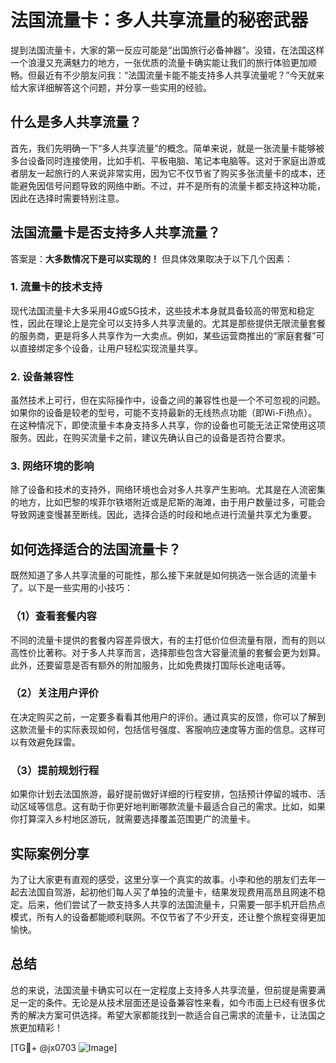 # 法国流量卡：多人共享流量的秘密武器

提到法国流量卡，大家的第一反应可能是“出国旅行必备神器”。没错，在法国这样一个浪漫又充满魅力的地方，一张优质的流量卡确实能让我们的旅行体验更加顺畅。但最近有不少朋友问我：“法国流量卡能不能支持多人共享流量呢？”今天就来给大家详细解答这个问题，并分享一些实用的经验。

## 什么是多人共享流量？

首先，我们先明确一下“多人共享流量”的概念。简单来说，就是一张流量卡能够被多台设备同时连接使用，比如手机、平板电脑、笔记本电脑等。这对于家庭出游或者朋友一起旅行的人来说非常实用，因为它不仅节省了购买多张流量卡的成本，还能避免因信号问题导致的网络中断。不过，并不是所有的流量卡都支持这种功能，因此在选择时需要特别注意。

## 法国流量卡是否支持多人共享流量？

答案是：**大多数情况下是可以实现的！** 但具体效果取决于以下几个因素：

### 1. 流量卡的技术支持
现代法国流量卡大多采用4G或5G技术，这些技术本身就具备较高的带宽和稳定性，因此在理论上是完全可以支持多人共享流量的。尤其是那些提供无限流量套餐的服务商，更是将多人共享作为一大卖点。例如，某些运营商推出的“家庭套餐”可以直接绑定多个设备，让用户轻松实现流量共享。

### 2. 设备兼容性
虽然技术上可行，但在实际操作中，设备之间的兼容性也是一个不可忽视的问题。如果你的设备是较老的型号，可能不支持最新的无线热点功能（即Wi-Fi热点）。在这种情况下，即使流量卡本身支持多人共享，你的设备也可能无法正常使用这项服务。因此，在购买流量卡之前，建议先确认自己的设备是否符合要求。

### 3. 网络环境的影响
除了设备和技术的支持外，网络环境也会对多人共享产生影响。尤其是在人流密集的地方，比如巴黎的埃菲尔铁塔附近或是尼斯的海滩，由于用户数量过多，可能会导致网速变慢甚至断线。因此，选择合适的时段和地点进行流量共享尤为重要。

## 如何选择适合的法国流量卡？

既然知道了多人共享流量的可能性，那么接下来就是如何挑选一张合适的流量卡了。以下是一些实用的小技巧：

### （1）查看套餐内容
不同的流量卡提供的套餐内容差异很大，有的主打低价位但流量有限，而有的则以高性价比著称。对于多人共享而言，选择那些包含大容量流量的套餐会更为划算。此外，还要留意是否有额外的附加服务，比如免费拨打国际长途电话等。

### （2）关注用户评价
在决定购买之前，一定要多看看其他用户的评价。通过真实的反馈，你可以了解到这款流量卡的实际表现如何，包括信号强度、客服响应速度等方面的信息。这样可以有效避免踩雷。

### （3）提前规划行程
如果你计划去法国旅游，最好提前做好详细的行程安排，包括预计停留的城市、活动区域等信息。这有助于你更好地判断哪款流量卡最适合自己的需求。比如，如果你打算深入乡村地区游玩，就需要选择覆盖范围更广的流量卡。

## 实际案例分享

为了让大家更有直观的感受，这里分享一个真实的故事。小李和他的朋友们去年一起去法国自驾游，起初他们每人买了单独的流量卡，结果发现费用高昂且网速不稳定。后来，他们尝试了一款支持多人共享的法国流量卡，只需要一部手机开启热点模式，所有人的设备都能顺利联网。不仅节省了不少开支，还让整个旅程变得更加愉快。

## 总结

总的来说，法国流量卡确实可以在一定程度上支持多人共享流量，但前提是需要满足一定的条件。无论是从技术层面还是设备兼容性来看，如今市面上已经有很多优秀的解决方案可供选择。希望大家都能找到一款适合自己需求的流量卡，让法国之旅更加精彩！

[TG💪+ @jx0703 ![Image](https://github.com/user-attachments/assets/dbca1d08-cadb-493c-b0ec-ad6f7a83f270)]